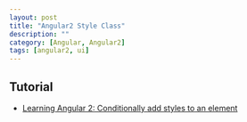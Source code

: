 ```yaml
---
layout: post
title: "Angular2 Style Class"
description: ""
category: [Angular, Angular2]
tags: [angular2, ui]
---
```


## Tutorial

- [Learning Angular 2: Conditionally add styles to an element](http://juristr.com/blog/2016/01/learning-ng2-dynamic-styles/)
